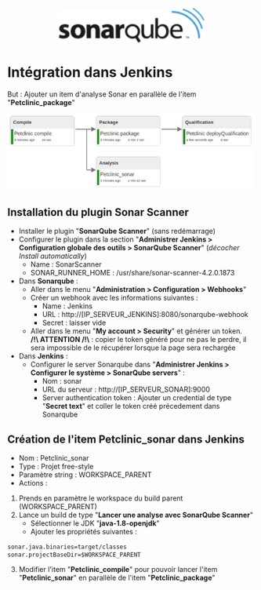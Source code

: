 <center><img src="images/sonarqube.png" alt="Sonarqube" width="300"/></center>

# Intégration dans Jenkins
But : Ajouter un item d'analyse Sonar en parallèle de l'item "**Petclinic_package**"  
<center><img src="images/jenkins1.png" alt="Sonarqube" width="600"/></center>

## Installation du plugin Sonar Scanner
- Installer le plugin "**SonarQube Scanner**" (sans redémarrage)
- Configurer le plugin dans la section "**Administrer Jenkins > Configuration globale des outils > SonarQube Scanner**" (*décocher Install automatically*)
	- Name : SonarScanner
	- SONAR\_RUNNER\_HOME : /usr/share/sonar-scanner-4.2.0.1873
- Dans **Sonarqube** :  
	-  Aller dans le menu "**Administration > Configuration > Webhooks**"  
	-  Créer un webhook avec les informations suivantes :
		- Name : Jenkins
		- URL : http://[IP\_SERVEUR\_JENKINS]:8080/sonarqube-webhook
		- Secret : laisser vide
	- Aller dans le menu "**My account > Security**" et générer un token.  
	**/!\\ ATTENTION /!\\** : copier le token généré pour ne pas le perdre, il sera impossible de le récupérer lorsque la page sera rechargée
- Dans **Jenkins** :
	- Configurer le server Sonarqube dans "**Administrer Jenkins > Configurer le système > SonarQube servers**" :
		- Nom : sonar
		- URL du serveur : http://[IP\_SERVEUR\_SONAR]:9000
		- Server authentication token : Ajouter un credential de type "**Secret text**" et coller le token créé précedement dans Sonarqube  


## Création de l'item Petclinic_sonar dans Jenkins  
- Nom : Petclinic_sonar
- Type : Projet free-style
- Paramètre string : WORKSPACE\_PARENT
- Actions :
1. Prends en paramètre le workspace du build parent (WORKSPACE\_PARENT)  
2. Lance un build de type "**Lancer une analyse avec SonarQube Scanner**"  
	- Sélectionner le JDK "**java-1.8-openjdk**" 
	- Ajouter les propriétés suivantes :  
```
sonar.java.binaries=target/classes  
sonar.projectBaseDir=$WORKSPACE_PARENT  
```
3. Modifier l'item "**Petclinic\_compile**" pour pouvoir lancer l'item "**Petclinic\_sonar**" en parallèle de l'item "**Petclinic\_package**"  



